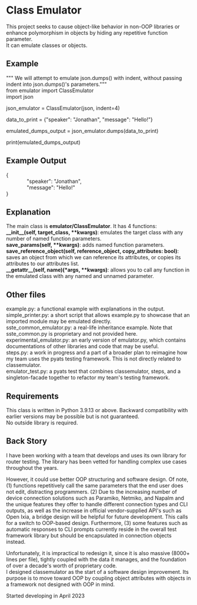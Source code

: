 # Class Emulator
This project seeks to cause object-like behavior in non-OOP libraries or enhance polymorphism in objects by hiding any repetitive function parameter.  
It can emulate classes or objects.  

## Example
""" We will attempt to emulate json.dumps() with indent, without passing indent into json.dumps()'s parameters."""  
from emulator import ClassEmulator  
import json  

json_emulator = ClassEmulator(json, indent=4)  

data_to_print = {"speaker": "Jonathan", "message": "Hello!"}  

emulated_dumps_output = json_emulator.dumps(data_to_print)  

print(emulated_dumps_output)  

## Example Output
{  
&emsp;&emsp;&emsp;&emsp;"speaker": "Jonathan",  
&emsp;&emsp;&emsp;&emsp;"message": "Hello!"  
}  

## Explanation
The main class is **emulator/ClassEmulator**. It has 4 functions:  
    **\_\_init\_\_(self, target_class, \*\*kwargs)**: emulates the target class with any number of named function parameters.  
    **save_params(self, \*\*kwargs)**: adds named function parameters.  
    **save_reference_object(self, reference_object, copy_attributes: bool)**: saves an object from which we can reference its attributes, or copies its attributes to our attributes list.  
    **\_\_getattr\_\_(self, name)(*args, \*\*kwargs)**: allows you to call any function in the emulated class with any named and unnamed parameter.  

## Other files
example.py: a functional example with explanations in the output.  
simple_printer.py: a short script that allows example.py to showcase that an imported module may be emulated directly.  
sste_common_emulator.py: a real-life inheritance example. Note that sste_common.py is proprietary and not provided here.  
experimental_emulator.py: an early version of emulator.py, which contains documentations of other libraries and code that may be useful.  
steps.py: a work in progress and a part of a broader plan to reimagine how my team uses the pyats testing framework. This is not directly related to classemulator.  
emulator_test.py: a pyats test that combines classemulator, steps, and a singleton-facade together to refactor my team's testing framework.  

## Requirements
This class is written in Python 3.9.13 or above. Backward compatibility with earlier versions may be possible but is not guaranteed.  
No outside library is required.  

## Back Story
I have been working with a team that develops and uses its own library for router testing. The library has been vetted for handling complex use cases throughout the years.  
  
However, it could use better OOP structuring and software design. Of note, (1) functions repetitively call the same parameters that the end user does not edit, distracting programmers. (2) Due to the increasing number of device connection solutions such as Paramiko, Netmiko, and Napalm and the unique features they offer to handle different connection types and CLI outputs, as well as the increase in official vendor-supplied API's such as Open Ixia, a bridge design will be helpful for future development. This calls for a switch to OOP-based design. Furthermore, (3) some features such as automatic responses to CLI prompts currently reside in the overall test framework library but should be encapsulated in connection objects instead.  
   
Unfortunately, it is impractical to redesign it, since it is also massive (8000+ lines per file), tightly coupled with the data it manages, and the foundation of over a decade's worth of proprietary code.  
I designed classemulator as the start of a software design improvement. Its purpose is to move toward OOP by coupling object attributes with objects in a framework not designed with OOP in mind.  
  
Started developing in April 2023

